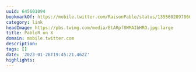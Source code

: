 ```yaml
---
uuid: 645601094
bookmarkOf: https://mobile.twitter.com/RaisonPablo/status/1355602897866776579/photo/1
category: link
headImage: https://pbs.twimg.com/media/EtARpf8WMAIbHRO.jpg:large
title: PabloR on X
domain: mobile.twitter.com
description:
tags: []
date: '2023-01-26T19:45:21.462Z'
highlights:
---
```



